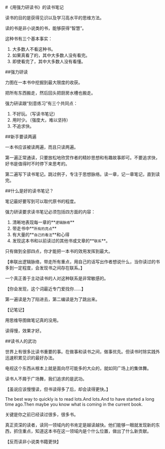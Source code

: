 #《用强力研读书》的读书笔记

读书的目的是获得见识以及学习高水平的思维方法。

读的书是非小说类的书，能够获得“智慧”。

这种书有三个基本事实：

1. 大多数人不看这种书。
2. 如果真看了的，其中大多数人没有看完。
3. 即使看完了，其中大多数人没有看懂。

##强力研读

力图在一本书中挖掘到最大限度的收获。

把所有东西搬走，然后回头把厨房水槽也搬走。

强力研读跟“刻意练习”有三个共同点：

1. 不好玩。（写读书笔记）
2. 用时少。（强度大，难以坚持）
3. 不追求快。

##新手要读两遍

一本书应该被读两遍，而且只读两遍。

第一遍正常通读，只要放松地欣赏作者的精妙思想和有趣故事即可。不要追求快，好书是值得时不时停下来思考的。

第二遍写下读书笔记。跳过例子，专注于思想脉络。读一章，记一章笔记，直到读完。

##什么是好的读书笔记？

笔记最好要写到可以取代原书的程度。

强力研读要求读书笔记必须包括四方面的内容：

1. 清晰地表现每一章的**`逻辑脉络`**
2. 带走书中**`所有的亮点`**
3. 有大量的**`自己的看法`**和心得
4. 发现这本书和以前读过的其他书或文章的**`联系`**。

只有做到全部四点，你才能把一本书的效用发挥到最大。

【串联出逻辑脉络，带走所有重点，用自己的话写出作者想说什么，当你读过的书多到一定程度，会发现书之间存在联系。】

一个真正善于主动读书的人对这种联系是非常敏感的。

【你会发现，这个词最近专门爱找你……】

第一遍读是为了陷进去，第二编读是为了跳出来。

【记笔记】

用思维导图做笔记真的没用。

读得慢，效果才好。

##读书人的武功

世界上有很多比读书重要的事。在做事和读书之间，做事优先。但读书时除实践外迅速积累见识的最好办法。

电视这个东西从根本上就是面向尽可能多的大众的，就如同广场上的集体舞。

读书人不屑于广场舞，我们追求的是武功。

【虽说应该慢慢读，但书读得多了后，却会读得更快。】

The best way to quickly is to read lots.And lots.And to have started a long time ago.Then maybe you know what is coming in the current book.

关键是你之前已经读过很多，很多书。

真正资深的读者，读同一领域内的书肯定是越读越快。他们能够一眼就发现新的东西，抓住重点，知道这本书在这一领域内是个什么位置，做出了什么新贡献。

【反而读非小说类书籍更快】

